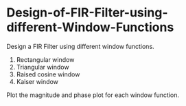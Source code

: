 # Design-of-FIR-Filter-using-different-Window-Functions

Design a FIR Filter using different window functions.
1. Rectangular window
2. Triangular window
3. Raised cosine window
4. Kaiser window

Plot the magnitude and phase plot for each window function.
